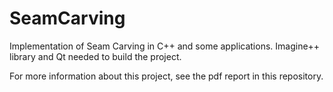 # SeamCarving
Implementation of Seam Carving in C++ and some applications.
Imagine++ library and Qt needed to build the project.

For more information about this project, see the pdf report in this repository.
